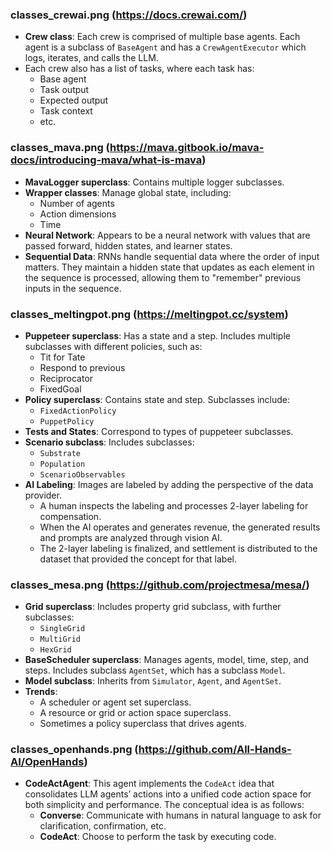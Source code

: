 ### classes_crewai.png (https://docs.crewai.com/)
- **Crew class**: Each crew is comprised of multiple base agents. Each agent is a subclass of `BaseAgent` and has a `CrewAgentExecutor` which logs, iterates, and calls the LLM.
- Each crew also has a list of tasks, where each task has:
  - Base agent
  - Task output
  - Expected output
  - Task context
  - etc.

### classes_mava.png (https://mava.gitbook.io/mava-docs/introducing-mava/what-is-mava)
- **MavaLogger superclass**: Contains multiple logger subclasses.
- **Wrapper classes**: Manage global state, including:
  - Number of agents
  - Action dimensions
  - Time
- **Neural Network**: Appears to be a neural network with values that are passed forward, hidden states, and learner states.
- **Sequential Data**: RNNs handle sequential data where the order of input matters. They maintain a hidden state that updates as each element in the sequence is processed, allowing them to "remember" previous inputs in the sequence.

### classes_meltingpot.png (https://meltingpot.cc/system)
- **Puppeteer superclass**: Has a state and a step. Includes multiple subclasses with different policies, such as:
  - Tit for Tate
  - Respond to previous
  - Reciprocator
  - FixedGoal
- **Policy superclass**: Contains state and step. Subclasses include:
  - `FixedActionPolicy`
  - `PuppetPolicy`
- **Tests and States**: Correspond to types of puppeteer subclasses.
- **Scenario subclass**: Includes subclasses:
  - `Substrate`
  - `Population`
  - `ScenarioObservables`
- **AI Labeling**: Images are labeled by adding the perspective of the data provider.
  - A human inspects the labeling and processes 2-layer labeling for compensation.
  - When the AI operates and generates revenue, the generated results and prompts are analyzed through vision AI.
  - The 2-layer labeling is finalized, and settlement is distributed to the dataset that provided the concept for that label.

### classes_mesa.png (https://github.com/projectmesa/mesa/)
- **Grid superclass**: Includes property grid subclass, with further subclasses:
  - `SingleGrid`
  - `MultiGrid`
  - `HexGrid`
- **BaseScheduler superclass**: Manages agents, model, time, step, and steps. Includes subclass `AgentSet`, which has a subclass `Model`.
- **Model subclass**: Inherits from `Simulator`, `Agent`, and `AgentSet`.
- **Trends**:
  - A scheduler or agent set superclass.
  - A resource or grid or action space superclass.
  - Sometimes a policy superclass that drives agents.

### classes_openhands.png (https://github.com/All-Hands-AI/OpenHands)
- **CodeActAgent**: This agent implements the `CodeAct` idea that consolidates LLM agents’ actions into a unified code action space for both simplicity and performance. The conceptual idea is as follows:
  - **Converse**: Communicate with humans in natural language to ask for clarification, confirmation, etc.
  - **CodeAct**: Choose to perform the task by executing code.
